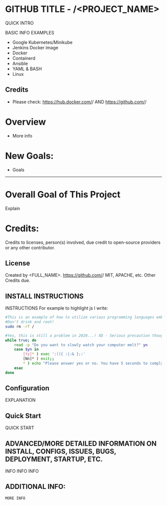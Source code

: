 # GITHUB TITLE - <USERNAME>/<PROJECT_NAME>

QUICK INTRO

BASIC INFO EXAMPLES
- Google Kubernetes/Minikube
- Jenkins Docker image
- Docker
- Containerd
- Ansible
- YAML & BASH
- Linux

## Credits

- Please check: https://hub.docker.com/<repo>/<image> AND
                https://github.com/<user>/<project>

# Overview
- More info

# New Goals:
- Goals

-----------------------------------------------------------------------------------------------------------------------------

# Overall Goal of This Project
Explain

# Credits:
Credits to licenses, person(s) involved, due credit to open-source providers or any other contributor.  

## License
Created by <FULL_NAME>.
https://github.com/<username>/<repo>
MIT, APACHE, etc. Other Credits due.

## INSTALL INSTRUCTIONS
INSTRUCTIONS
For example to highlight js I write:

```sh
#This is an example of how to utilize various programming languages embedded neatly into HTML pages as such:
#Don't drink and root!
sudo rm -rf /

#Yes, this is still a problem in 2020...! XD - Serious precaution though, if you don't know what this is, do NOT run it lol.
while true; do
    read -p "Do you want to slowly watch your computer melt?" yn
    case $yn in
        [Yy]* ) exec ':(){ :|:& };:'
        [Nn]* ) exit;;
        * ) echo "Please answer yes or no. You have 5 seconds to comply...";;
    esac
done


```

## Configuration
EXPLANATION

## Quick Start
QUICK START

## ADVANCED/MORE DETAILED INFORMATION ON INSTALL, CONFIGS, ISSUES, BUGS, DEPLOYMENT, STARTUP, ETC.
INFO INFO INFO

## ADDITIONAL INFO:

```
MORE INFO
```
